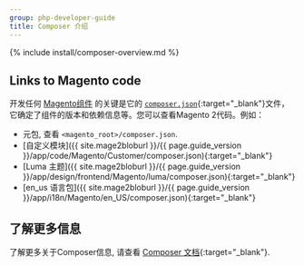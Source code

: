 ```yaml
---
group: php-developer-guide
title: Composer 介绍
---
```


{% include install/composer-overview.md %}

## Links to Magento code

开发任何 [Magento组件](https://glossary.magento.com/magento-component) 的关键是它的 [`composer.json`](https://getcomposer.org/doc/04-schema.md){:target="_blank"}文件，它确定了组件的版本和依赖信息等。您可以查看Magento 2代码。例如：

*  元包, 查看 `<magento_root>/composer.json`.
*  [自定义模块]({{ site.mage2bloburl }}/{{ page.guide_version }}/app/code/Magento/Customer/composer.json){:target="_blank"}
*  [Luma 主题]({{ site.mage2bloburl }}/{{ page.guide_version }}/app/design/frontend/Magento/luma/composer.json){:target="_blank"}
*  [en_us 语言包]({{ site.mage2bloburl }}/{{ page.guide_version }}/app/i18n/Magento/en_US/composer.json){:target="_blank"}

## 了解更多信息

了解更多关于Composer信息, 请查看 [Composer 文档](https://getcomposer.org/doc/00-intro.md){:target="_blank"}.

